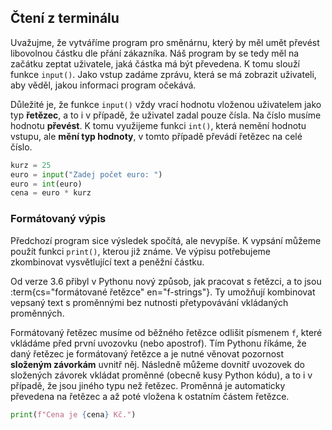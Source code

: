 ## Čtení z terminálu

Uvažujme, že vytváříme program pro směnárnu, který by měl umět převést libovolnou částku dle přání zákazníka. Náš program by se tedy měl na začátku zeptat uživatele, jaká částka má být převedena. K tomu slouží funkce `input()`. Jako vstup zadáme zprávu, která se má zobrazit uživateli, aby věděl, jakou informaci program očekává.

Důležité je, že funkce `input()` vždy vrací hodnotu vloženou uživatelem jako typ **řetězec**, a to i v případě, že uživatel zadal pouze čísla. Na číslo musíme hodnotu **převést**. K tomu využijeme funkci `int()`, která nemění hodnotu vstupu, ale **mění typ hodnoty**, v tomto případě převádí řetězec na celé číslo.

```python
kurz = 25
euro = input("Zadej počet euro: ")
euro = int(euro)
cena = euro * kurz
```

### Formátovaný výpis

Předchozí program sice výsledek spočítá, ale nevypíše. K vypsání můžeme použít funkci `print()`, kterou již známe. Ve výpisu potřebujeme zkombinovat vysvětlující text a peněžní částku.

Od verze 3.6 přibyl v Pythonu nový způsob, jak pracovat s řetězci, a to jsou :term{cs="formátované řetězce" en="f-strings"}. Ty umožňují kombinovat vepsaný text s proměnnými bez nutnosti přetypovávání vkládaných proměnných.

Formátovaný řetězec musíme od běžného řetězce odlišit písmenem `f`, které
vkládáme před první uvozovku (nebo apostrof). Tím Pythonu říkáme, že daný
řetězec je formátovaný řetězce a je nutné věnovat pozornost **složeným
závorkám** uvnitř něj. Následně můžeme dovnitř uvozovek do složených závorek
vkládat proměnné (obecně kusy Python kódu), a to i v případě, že jsou jiného
typu než řetězec. Proměnná je automaticky převedena na řetězec a až poté
vložena k ostatním částem řetězce.

```python
print(f"Cena je {cena} Kč.")
```
